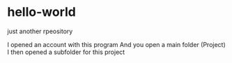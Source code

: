 # hello-world
 just another rpeository
 
I opened an account with this program
And you open a main folder (Project)
I then opened a subfolder for this project

